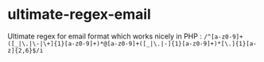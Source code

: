 # ultimate-regex-email

Ultimate regex for email format which works nicely in PHP :
`/^[a-z0-9]+([_|\.|\-|\+]{1}[a-z0-9]+)*@[a-z0-9]+([_|\.|-]{1}[a-z0-9]+)*[\.]{1}[a-z]{2,6}$/i`
